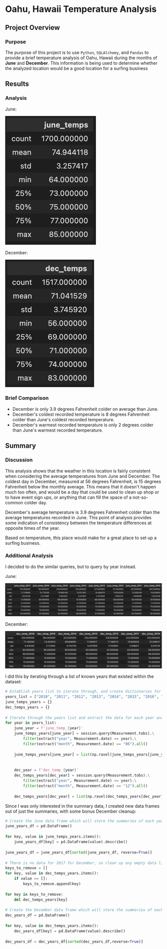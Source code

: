 # Oahu, Hawaii Temperature Analysis

## Project Overview

### Purpose

The purpose of this project is to use `Python`, `SQLAlchemy`, and `Pandas` to provide a brief temperature analysis of Oahu, Hawaii during the months of **June** and **December**. This information is being used to determine whether the analyzed location would be a good location for a surfing business

## Results

### Analysis

June: 

![june_temp_analysis](analysis/june_temp_analysis.png)

December:

![dec_temp_analysis](analysis/dec_temp_analysis.png)

### Brief Comparison

- December is only 3.9 degrees Fahrenheit colder on average than June.
- December's coldest recorded temperature is 8 degrees Fahrenheit colder than June's coldest recorded temperature.
- December's warmest recorded temperature is only 2 degrees colder than June's warmest recorded temperature.

## Summary

### Discussion

This analysis shows that the weather in this location is fairly consistent when considering the average temperatures from June and December. The coldest day in December, measured at 56 degrees Fahrenheit, is 15 degrees Fahrenheit below the monthly average. This means that it doesn't happen much too often, and would be a day that could be used to clean up shop or to have event sign ups, or anything that can fill the space of a not-so-common colder day.

December's average temperature is 3.9 degrees Fahrenheit colder than the average temperatures recorded in June. This point of analysis provides some indication of consistency between the temperature differences at opposite times of the year.

Based on temperature, this place would make for a great place to set up a surfing business.

### Additional Analysis

I decided to do the similar queries, but to query by year instead.

June:

![june_all_years_analysis](analysis/june_all_years_analysis.png)

December:

![dec_all_years_analysis](analysis/dec_all_years_analysis.png)


I did this by iterating through a list of known years that existed within the dataset:
```python
# Establish years list to iterate through, and create dictionaries for the storage of information
years_list = ["2010", "2011", "2012", "2013", "2014", "2015", "2016", "2017"]
june_temps_years = {}
dec_temps_years = {}

# Iterate through the years list and extract the data for each year and create a list of temperature recordings for each year
for year in years_list:
    june_year = f'june_temp_{year}'
    june_temps_years[june_year] = session.query(Measurement.tobs).\
        filter(extract("year", Measurement.date) == year).\
        filter(extract("month", Measurement.date) == "06").all()

    june_temps_years[june_year] = list(np.ravel(june_temps_years[june_year]))


    dec_year = f'dec_temp_{year}'
    dec_temps_years[dec_year] = session.query(Measurement.tobs).\
        filter(extract("year", Measurement.date) == year).\
        filter(extract("month", Measurement.date) == "12").all()

    dec_temps_years[dec_year] = list(np.ravel(dec_temps_years[dec_year]))
```

Since I was only interested in the summary data, I created new data frames out of just the summaries, with some bonus December cleanup:
```python
# Create the June data frame which will store the summaries of each year
june_years_df = pd.DataFrame()

for key, value in june_temps_years.items():
    june_years_df[key] = pd.DataFrame(value).describe()

june_years_df = june_years_df[sorted(june_years_df, reverse=True)]

# There is no data for 2017 for December, so clean up any empty data lists
keys_to_remove = []
for key, value in dec_temps_years.items():
    if value == []:
        keys_to_remove.append(key)

for key in keys_to_remove:
    del dec_temps_years[key]

# Create the December data frame which will store the summaries of each year
dec_years_df = pd.DataFrame()

for key, value in dec_temps_years.items():
    dec_years_df[key] = pd.DataFrame(value).describe()

dec_years_df = dec_years_df[sorted(dec_years_df,reverse=True)]
```
